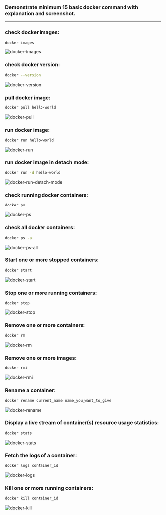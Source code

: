 ### Demonstrate minimum 15 basic docker command with explanation and screenshot.

---------------------------------------------------------------------------------------------------------------------------------------------------------

### check docker images:
```bash
docker images
```
![docker-images](https://user-images.githubusercontent.com/59412013/195279858-859b709d-f148-4a1b-8ccd-6ee57de4b912.png)



### check docker version:
```bash
docker --version
```
![docker-version](https://user-images.githubusercontent.com/59412013/195280527-d48bb71e-0cfe-42a6-b26c-fc7828ea467d.png)



### pull docker image:
```bash
docker pull hello-world
```
![docker-pull](https://user-images.githubusercontent.com/59412013/195281931-252d4556-c8a5-476f-81c8-4675ded03afe.png)



### run docker image:
```bash
docker run hello-world
```
![docker-run](https://user-images.githubusercontent.com/59412013/195281962-83a7fdff-ffd8-4af4-aedd-a3a868e8cd37.png)



### run docker image in detach mode:
```bash
docker run -d hello-world
```
![docker-run-detach-mode](https://user-images.githubusercontent.com/59412013/195282211-acbedee9-ec4f-42c4-8bde-047d741e00fb.png)



### check running docker containers:
```bash
docker ps
```
![docker-ps](https://user-images.githubusercontent.com/59412013/195282010-670b8426-2ae8-4e08-a685-c234fbfede3f.png)




### check all docker containers:
```bash
docker ps -a
```
![docker-ps-all](https://user-images.githubusercontent.com/59412013/195282054-5dfcc976-7767-436e-a568-1bda59515dba.png)



### Start one or more stopped containers:
```bash
docker start
```
![docker-start](https://user-images.githubusercontent.com/59412013/195284145-de06c948-9179-4fce-896f-7b821044eb0c.png)




### Stop one or more running containers:
```bash
docker stop
```
![docker-stop](https://user-images.githubusercontent.com/59412013/195284168-cf883c74-abd5-441e-b692-d1b5e6a8702e.png)



### Remove one or more containers:
```bash
docker rm
```
![docker-rm](https://user-images.githubusercontent.com/59412013/195284219-3d644172-a5cb-49ce-bdb0-96e5a69edd06.png)



### Remove one or more images:
```bash
docker rmi
```
![docker-rmi](https://user-images.githubusercontent.com/59412013/195284281-2e1681c0-656b-4548-b96a-caf33d9b556a.png)





### Rename a container:
```bash
docker rename current_name name_you_want_to_give
```
![docker-rename](https://user-images.githubusercontent.com/59412013/195286388-5c6f19b9-986d-4eda-a37e-639acf4986e8.png)




### Display a live stream of container(s) resource usage statistics:
```bash
docker stats
```
![docker-stats](https://user-images.githubusercontent.com/59412013/195286451-5a467004-2250-4096-b675-2e0ad58cdf7d.png)





### Fetch the logs of a container:
```bash
docker logs container_id
```
![docker-logs](https://user-images.githubusercontent.com/59412013/195287486-676f067b-a1dd-4934-bbba-867fb37b544d.png)





### Kill one or more running containers:
```bash
docker kill container_id
```
![docker-kill](https://user-images.githubusercontent.com/59412013/195287545-c9030323-c9c9-43d5-bb6e-f3e02125a00b.png)

